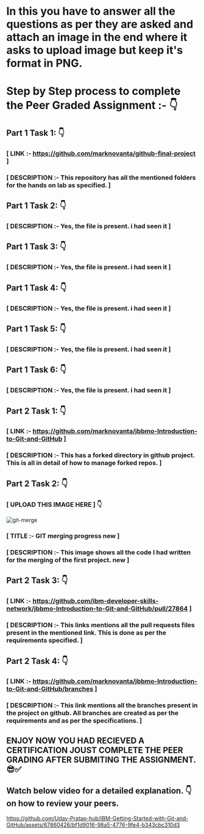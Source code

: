 # In this you have to answer all the questions as per they are asked and attach an image in the end where it asks to upload image but keep it's format in PNG.

# Step by Step process to complete the Peer Graded Assignment :- 👇
## Part 1 Task 1: 👇
### [ LINK :- https://github.com/marknovanta/github-final-project ]
### [ DESCRIPTION :- This repository has all the mentioned folders for the hands on lab as specified. ]

## Part 1 Task 2: 👇
### [ DESCRIPTION :- Yes, the file is present. i had seen it ]

## Part 1 Task 3: 👇
### [ DESCRIPTION :- Yes, the file is present. i had seen it ]

## Part 1 Task 4: 👇
### [ DESCRIPTION :- Yes, the file is present. i had seen it ]

## Part 1 Task 5: 👇
### [ DESCRIPTION :- Yes, the file is present. i had seen it ]

## Part 1 Task 6: 👇
### [ DESCRIPTION :- Yes, the file is present. i had seen it ]

## Part 2 Task 1: 👇
### [ LINK :- https://github.com/marknovanta/jbbmo-Introduction-to-Git-and-GitHub ]
### [ DESCRIPTION :- This has a forked directory in github project. This is all in detail of how to manage forked repos. ]

## Part 2 Task 2: 👇
### [ UPLOAD THIS IMAGE HERE ] 👇
![git-merge](https://github.com/Uday-Pratap-hub/IBM-Getting-Started-with-Git-and-GitHub/assets/67860426/c2ca4e68-b183-4a9d-b550-c41f20478057)
### [ TITLE :- GIT merging progress new ]
### [ DESCRIPTION :- This image shows all the code I had written for the merging of the first project. new ]

## Part 2 Task 3: 👇
### [ LINK :- https://github.com/ibm-developer-skills-network/jbbmo-Introduction-to-Git-and-GitHub/pull/27864 ]
### [ DESCRIPTION :- This links mentions all the pull requests files present in the mentioned link. This is done as per the requirements specified. ]

## Part 2 Task 4: 👇
### [ LINK :- https://github.com/marknovanta/jbbmo-Introduction-to-Git-and-GitHub/branches ]
### [ DESCRIPTION :- This link mentions all the branches present in the project on github. All branches are created as per the requirements and as per the specifications. ]

## ENJOY NOW YOU HAD RECIEVED A CERTIFICATION JOUST COMPLETE THE PEER GRADING AFTER SUBMITING THE ASSIGNMENT. 😎✅

## Watch below video for a detailed explanation. 👇 on how to review your peers.
https://github.com/Uday-Pratap-hub/IBM-Getting-Started-with-Git-and-GitHub/assets/67860426/bf1d9016-98a5-4776-9fe4-b343cbc310d3
